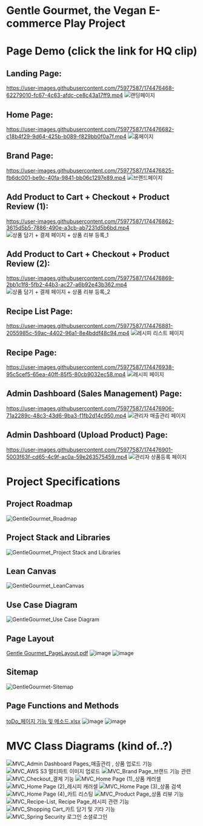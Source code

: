 # Gentle Gourmet, the Vegan E-commerce Play Project


# Page Demo (click the link for HQ clip)



Landing Page:
-------------
https://user-images.githubusercontent.com/75977587/174476468-62279010-fc67-4c63-afdc-ce8c43a17ff9.mp4
![랜딩페이지](https://user-images.githubusercontent.com/75977587/174477103-6e26384f-d038-4e43-bd4f-0b419b84121d.gif)

Home Page:
-------------
https://user-images.githubusercontent.com/75977587/174476682-c18b4f29-9d64-425b-b089-f829bb0f0a7f.mp4
![홈페이지](https://user-images.githubusercontent.com/75977587/174477107-c590cfa0-0bd9-46b2-8a89-e44d9c843824.gif)

Brand Page:
-------------
https://user-images.githubusercontent.com/75977587/174476825-fb6dc001-be9c-40fa-9841-bb06c1297e89.mp4
![브랜드페이지](https://user-images.githubusercontent.com/75977587/174477167-9909a10b-a292-4d67-869a-b9ef9e92a666.gif)

Add Product to Cart + Checkout + Product Review (1):
-------------
https://user-images.githubusercontent.com/75977587/174476862-3615d5b5-7886-490e-a3cb-ab7231d5b6bd.mp4
![상품 담기 + 결제 페이지 + 상품 리뷰 등록_1](https://user-images.githubusercontent.com/75977587/174477176-de72b660-18f7-4a13-857e-b59473fa7f74.gif)

Add Product to Cart + Checkout + Product Review (2):
-------------
https://user-images.githubusercontent.com/75977587/174476869-2bb1c1f8-5fb2-44b3-ac27-a6b92e43b362.mp4
![상품 담기 + 결제 페이지 + 상품 리뷰 등록_2](https://user-images.githubusercontent.com/75977587/174477184-41148476-126c-4544-b4ee-6794788910b9.gif)

Recipe List Page:
-------------
https://user-images.githubusercontent.com/75977587/174476881-2055985c-59ac-4402-96a1-8e4bddf48c94.mp4
![레시피 리스트 페이지](https://user-images.githubusercontent.com/75977587/174477200-ca70e73d-567d-43cd-94ed-493efa46c98f.gif)

Recipe Page:
-------------
https://user-images.githubusercontent.com/75977587/174476938-95c5cef5-65ea-40ff-85f5-80cb9032ec58.mp4
![레시피 페이지](https://user-images.githubusercontent.com/75977587/174477205-3ea9cbc6-dcc2-460c-b036-b73c43dc4e68.gif)

Admin Dashboard (Sales Management) Page:
-------------
https://user-images.githubusercontent.com/75977587/174476906-71a2289c-48c3-43d6-9ba3-f1fb2d14c950.mp4
![관리자 매출관리 페이지](https://user-images.githubusercontent.com/75977587/174477208-a047efd8-aac3-4ac0-9743-d74f1d8e22b6.gif)

Admin Dashboard (Upload Product) Page:
-------------
https://user-images.githubusercontent.com/75977587/174476901-5003f63f-cd65-4c9f-ac0a-59e263575459.mp4
![관리자 상품등록 페이지](https://user-images.githubusercontent.com/75977587/174477209-cb103bad-6a69-4a7e-afeb-e12f31fd4f6b.gif)





# Project Specifications

Project Roadmap
-------------
![GentleGourmet_Roadmap](https://user-images.githubusercontent.com/75977587/174699652-1535f1e1-aa7a-4c56-bb34-6a268e96ea67.png)

Project Stack and Libraries
-------------
![GentleGourmet_Project Stack and Libraries](https://user-images.githubusercontent.com/75977587/174699690-40be5d7b-3822-442a-9840-74b54ba59393.png)

Lean Canvas
-------------
![GentleGourmet_LeanCanvas](https://user-images.githubusercontent.com/75977587/174699903-2d5fa6db-55ab-4367-8fc8-a3da0695ce7c.png)

Use Case Diagram
-------------
![GentleGourmet_Use Case Diagram](https://user-images.githubusercontent.com/75977587/174699621-0b24c17d-5ff6-490b-874e-4ac651c842e8.png)

Page Layout
-------------
[Gentle Gourmet_PageLayout.pdf](https://github.com/davidoh91/gentlegourmet/files/8945108/Gentle.Gourmet_PageLayout.pdf)
![image](https://user-images.githubusercontent.com/75977587/174715717-3d5a7d24-5127-47fb-bef1-f2b1e6bd23f7.png)
![image](https://user-images.githubusercontent.com/75977587/174715748-5340f0f7-3108-4022-8360-d067fc8b0d02.png)

Sitemap
-------------
![GentleGourmet-Sitemap](https://user-images.githubusercontent.com/75977587/174699600-9ef1f9f0-2650-4819-98f1-c013014f14be.png)

Page Functions and Methods
-------------
[toDo_페이지 기능 및 메소드.xlsx](https://github.com/davidoh91/gentlegourmet/files/8945112/toDo_.xlsx)
![image](https://user-images.githubusercontent.com/75977587/174715783-c5dbf857-1e8b-4075-bab7-cdb0cd96e31f.png)
![image](https://user-images.githubusercontent.com/75977587/174715809-567f034f-d2dc-4939-9b7f-f50bacf1b6d1.png)





# MVC Class Diagrams (kind of..?)

![MVC_Admin Dashboard Pages_매출관리 , 상품 업로드 기능](https://user-images.githubusercontent.com/75977587/174699498-240bba17-f530-41c0-930f-81a7dc1effb6.png)
![MVC_AWS S3 멀티파트 이미지 업로드](https://user-images.githubusercontent.com/75977587/174699503-d9959562-2a6d-4f45-adb3-811cb67c4567.png)
![MVC_Brand Page_브랜드 기능 관련](https://user-images.githubusercontent.com/75977587/174699508-b0031130-cad3-4220-a1b2-a168968b7a17.png)
![MVC_Checkout_결제 기능](https://user-images.githubusercontent.com/75977587/174699511-7ffd7d3b-d4b0-4771-89af-6eb248fb8953.png)
![MVC_Home Page (1)_상품 캐러셀](https://user-images.githubusercontent.com/75977587/174699512-8afb0972-b061-4954-bab5-8e85a06265e7.png)
![MVC_Home Page (2)_레시피 캐러셀](https://user-images.githubusercontent.com/75977587/174699514-2f21ccbe-094c-4314-bfc5-ed3d326f5dfd.png)
![MVC_Home Page (3)_상품 검색](https://user-images.githubusercontent.com/75977587/174699517-7528874c-b8e3-4622-a76e-437c4a5c8ec9.png)
![MVC_Home Page (4)_카트 리스팅](https://user-images.githubusercontent.com/75977587/174699519-a4fdc38b-c65c-44ab-a7ca-b7cc9d0b95dd.png)
![MVC_Product Page_상품 리뷰 기능](https://user-images.githubusercontent.com/75977587/174699520-f3a7644a-ad76-4c81-b852-741349bd1a97.png)
![MVC_Recipe-List, Recipe Page_레시피 관련 기능](https://user-images.githubusercontent.com/75977587/174699523-d97190ef-af29-4f93-be46-23f39e2c8ae7.png)
![MVC_Shopping Cart_카트 담기 및 기타 기능](https://user-images.githubusercontent.com/75977587/174699526-bc5bf3cd-2450-439e-b957-f95b9e74908f.png)
![MVC_Spring Security 로그인 소셜로그인](https://user-images.githubusercontent.com/75977587/174699529-6c9f5db7-4b30-44ad-8404-92473a25b0f9.png)
